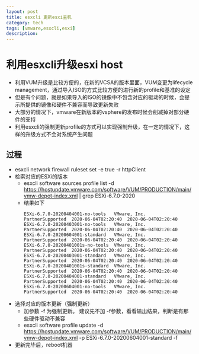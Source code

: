 ```yaml
---
layout: post
title: esxcli 更新esxi主机
category: tech
tags: [vmware,esxcli,esxi]
description: 
---
```



# 利用esxcli升级esxi host

- 利用VUM升级是比较方便的，在新的VCSA的版本里面，VUM变更为lifecycle management，通过导入ISO的方式比较方便的进行新的profile和基准的设定
- 但是有个问题，就是如果导入的ISO的镜像中不包含对应的驱动的时候，会提示所提供的镜像和硬件不兼容而导致更新失败
- 大部分的情况下，vmware在新版本的vsphere的发布时候会削减掉对部分硬件的支持
- 利用esxcli的强制更新profile的方式可以实现强制升级，在一定的情况下，这样的升级方式不会对系统产生问题
  
## 过程
- esxcli network firewall ruleset set -e true -r httpClient
- 检索对应的ESXi的版本
  - esxcli software sources profile list -d https://hostupdate.vmware.com/software/VUM/PRODUCTION/main/vmw-depot-index.xml | grep ESXi-6.7.0-2020
  - 结果如下
    ```
    ESXi-6.7.0-20200404001-no-tools   VMware, Inc.  PartnerSupported  2020-06-04T02:20:40  2020-06-04T02:20:40
    ESXi-6.7.0-20200403001-no-tools   VMware, Inc.  PartnerSupported  2020-06-04T02:20:40  2020-06-04T02:20:40
    ESXi-6.7.0-20200604001-standard   VMware, Inc.  PartnerSupported  2020-06-04T02:20:40  2020-06-04T02:20:40
    ESXi-6.7.0-20200401001s-no-tools  VMware, Inc.  PartnerSupported  2020-06-04T02:20:40  2020-06-04T02:20:40
    ESXi-6.7.0-20200403001-standard   VMware, Inc.  PartnerSupported  2020-06-04T02:20:40  2020-06-04T02:20:40
    ESXi-6.7.0-20200401001s-standard  VMware, Inc.  PartnerSupported  2020-06-04T02:20:40  2020-06-04T02:20:40
    ESXi-6.7.0-20200404001-standard   VMware, Inc.  PartnerSupported  2020-06-04T02:20:40  2020-06-04T02:20:40
    ESXi-6.7.0-20200604001-no-tools   VMware, Inc.  PartnerSupported  2020-06-04T02:20:40  2020-06-04T02:20:40
    ```
- 选择对应的版本更新（强制更新）
  - 加参数 -f 为强制更新。 建议先不加 -f参数，看看输出结果，判断是有那些硬件驱动不兼容
  - esxcli software profile update -d https://hostupdate.vmware.com/software/VUM/PRODUCTION/main/vmw-depot-index.xml -p ESXi-6.7.0-20200604001-standard -f
- 更新完毕后，reboot机器